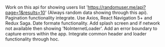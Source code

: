 Work on this api for showing users list 'https://randomuser.me/api?page=1&results=10' (Always random data showing through this api).
Pagination functionality integrate.
Use Axios, React Navigation 5+ and Redux Saga.
Date formate functionality.
Add splash screen and if network not available then showing 'NoInternetLoader'.
Add an error boundary to capture errors within the app.
Integrate common header and loader functionality through hoc.

